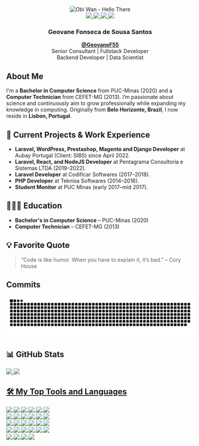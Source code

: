 <div align="center">
    <img src="https://media.giphy.com/media/hUEnpmgX9LyzZfK2xV/giphy.gif" alt="Obi Wan - Hello There" height="150" width="330"/>
</div>
<div align="center">
    <a href = "mailto:geovanefss@gmail.com">
        <img src="https://img.shields.io/badge/-Gmail-%23DB4437?style=flat&logo=gmail&logoColor=white">
    </a>
    <a href="https://www.linkedin.com/in/geovane-fonseca-51406110b/">
        <img src="https://img.shields.io/badge/-LinkedIn-%230077B5?style=flat&logo=linkedin&logoColor=white">
    </a>
    <a href="https://instagram.com/geovanefonsecass">
        <img src="https://img.shields.io/badge/-Instagram-%23E4405F?style=flat&logo=instagram&logoColor=white">
    </a>
    <a href="https://www.facebook.com/geovanefss">
        <img src="https://img.shields.io/badge/-Facebook-%234267B2?style=flat&logo=facebook&logoColor=white">
    </a>
</div>

<div align="center">
  <h3 align="center">Geovane Fonseca de Sousa Santos</h3>
  <p align="center">
    <b><a href="https://github.com/GeovaneF55">@GeovaneF55</a></b>
    <br/>
    Senior Consultant | Fullstack Developer
    <br/>
    Backend Developer | Data Scientist
  </p>
</div>

## About Me

I'm a **Bachelor in Computer Science** from PUC-Minas (2020) and a **Computer Technician** from CEFET-MG (2013). I’m passionate about science and continuously aim to grow professionally while expanding my knowledge in computing. Originally from **Belo Horizonte, Brazil**, I now reside in **Lisbon, Portugal**.

## 🚀 Current Projects & Work Experience

- **Laravel, WordPress, Prestashop, Magento and Django Developer** at Aubay Portugal (Client: SIBS) since April 2022.
- **Laravel, React, and NodeJS Developer** at Pentagrama Consultoria e Sistemas LTDA (2019–2022).
- **Laravel Developer** at Codificar Softwares (2017–2018).
- **PHP Developer** at Teknisa Softwares (2014–2016).
- **Student Monitor** at PUC Minas (early 2017–mid 2017).

## 👨🏻‍🎓 Education  
- **Bachelor's in Computer Science** – PUC-Minas (2020)
- **Computer Technician** – CEFET-MG (2013)

## 💡 Favorite Quote

> “Code is like humor. When you have to explain it, it’s bad.” – Cory House

## Commits

<picture>
  <source media="(prefers-color-scheme: dark)" srcset="https://github.com/GeovaneF55/GeovaneF55/blob/output/github-snake-dark.svg" />
  <source media="(prefers-color-scheme: light)" srcset="https://github.com/GeovaneF55/GeovaneF55/blob/output/github-snake.svg" />
  <img alt="github-snake" src="https://github.com/GeovaneF55/GeovaneF55/blob/output/github-snake.svg" />
</picture>

## 📊 GitHub Stats

<a href="https://github.com/geovanef55">
<img height="180em" src="https://github-readme-stats.vercel.app/api?username=geovanef55&show_icons=true&hide=contribs&count_private=true&theme=tokyonight"/>
<img height="180em" src="https://github-readme-stats.vercel.app/api/top-langs/?username=geovanef55&layout=compact&langs_count=10&theme=tokyonight&exclude_repo=pucminas,tcc_twitter&hide=jupyter%20notebook"/>
    
## 🛠 My Top Tools and Languages
<!-- https://shields.io/ -->
<!-- https://simpleicons.org/ -->
<div style="display: inline_block">
    <img align="center" src="https://img.shields.io/badge/PHP-777BB4?style=flat&logo=php&logoColor=white">
    <img align="center" src="https://img.shields.io/badge/Laravel-F55247?style=flat&logo=laravel&logoColor=white">
    <img align="center" src="https://img.shields.io/badge/WordPress-21759B?style=flat&logo=wordpress&logoColor=white">
    <img align="center" src="https://img.shields.io/badge/WooCommerce-96588A?style=flat&logo=woocommerce&logoColor=white">
    <img align="center" src="https://img.shields.io/badge/Magento-F46B33?style=flat&logo=magento&logoColor=white">
    <img align="center" src="https://img.shields.io/badge/Git-F05032?style=flat&logo=git&logoColor=white">
</div>
<div style="display: inline_block">
    <img align="center" src="https://img.shields.io/badge/JavaScript-%23F7DF1E?style=flat&logo=javascript&logoColor=black">
    <img align="center" src="https://img.shields.io/badge/jQuery-%230769AD?style=flat&logo=jquery&logoColor=white)">
    <img align="center" src="https://img.shields.io/badge/Node.js-%23339933?style=flat&logo=nodedotjs&logoColor=white">
    <img align="center" src="https://img.shields.io/badge/React-%2361DAFB?style=flat&logo=react&logoColor=black">
    <img align="center" src="https://img.shields.io/badge/Python-%233776AB?style=flat&logo=python&logoColor=white">
    <img align="center" src="https://img.shields.io/badge/Django-%23092E20?style=flat&logo=django&logoColor=white">
</div>
<div style="display: inline_block">
    <img align="center" src="https://img.shields.io/badge/Java-%23ED8B00?style=flat&logo=openjdk&logoColor=white">
    <img align="center" src="https://img.shields.io/badge/C++-%2300599C?style=flat&logo=cplusplus&logoColor=white">
    <img align="center" src="https://img.shields.io/badge/HTML5-%23E34F26?style=flat&logo=html5&logoColor=white">
    <img align="center" src="https://img.shields.io/badge/CSS3-%231572B6?style=flat&logo=css3&logoColor=white">
    <img align="center" src="https://img.shields.io/badge/Bootstrap-%23563D7C?style=flat&logo=bootstrap&logoColor=white">
    <img align="center" src="https://img.shields.io/badge/Tailwind%20CSS-%2306B6D4?style=flat&logo=tailwindcss&logoColor=white">
</div>
<div style="display: inline_block">
    <img align="center" src="https://img.shields.io/badge/MySQL-%234479A1?style=flat&logo=mysql&logoColor=white">
    <img align="center" src="https://img.shields.io/badge/MongoDB-%2347A248?style=flat&logo=mongodb&logoColor=white">
    <img align="center" src="https://img.shields.io/badge/Docker-%232496ED?style=flat&logo=docker&logoColor=white">
    <img align="center" src="https://img.shields.io/badge/VS%20Code-%23007ACC?style=flat&logo=visualstudiocode&logoColor=white">
    <img align="center" src="https://img.shields.io/badge/Jupyter-%23F37626?style=flat&logo=jupyter&logoColor=white">
    <img align="center" src="https://img.shields.io/badge/Arduino-%2300979D?style=flat&logo=arduino&logoColor=white">
</div>
<div style="display: inline_block">
    <img align="center" src="https://img.shields.io/badge/Linux-%23FCC624?style=flat&logo=linux&logoColor=black">
    <img align="center" src="https://img.shields.io/badge/Windows%2011-%230078D6?style=flat&logo=windows11&logoColor=white">
    <img align="center" src="https://img.shields.io/badge/Apple-%23000000?style=flat&logo=apple&logoColor=white">
    <img align="center" src="https://img.shields.io/badge/Swift-%23FA7343?style=flat&logo=swift&logoColor=white">
</div>
